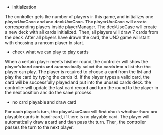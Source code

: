* initialization 

The controller gets the number of players in this game, and initializes one playerUseCase and one deckUseCase. The playerUseCase will create corresponding players inside playerManager. The deckUseCase will create a new deck with all cards initialized. Then, all players will draw 7 cards from the deck. After all players have drawn the card, the UNO game will start with choosing a random player to start.
* check what we can play to play cards 

When a certain player meets his/her round, the controller will show the player’s hand cards and automatically select the cards into a list that the player can play. The player is required to choose a card from the list and play the card by typing the card’s id. If the player types a valid card, the card will be successfully played and put into the unused cards deck. the controller will update the last card record and turn the round to the player in the next position and do the same process.
* no card playable and draw card

For each player’s turn, the playerUseCase will first check whether there are playable cards in hand-card, if there is no playable card. The player will automatically draw a card and then pass the turn. Then, the controller passes the turn to the next player. 
